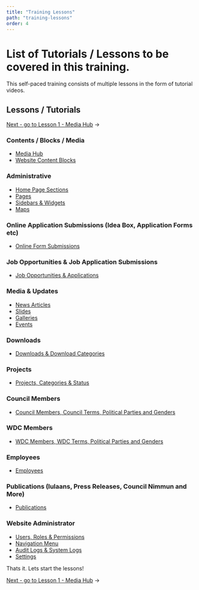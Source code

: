 ```yaml
---
title: "Training Lessons"
path: "training-lessons"
order: 4
---
```


# List of Tutorials / Lessons to be covered in this training.

This self-paced training consists of multiple lessons in the form of tutorial videos.

## Lessons / Tutorials

[Next - go to Lesson 1 - Media Hub](media-hub.md) ->

### Contents / Blocks / Media
* [Media Hub](media-hub.md)
* [Website Content Blocks](content-and-blocks.md)

### Administrative
* [Home Page Sections](home-page-sections.md)
* [Pages](pages.md)
* [Sidebars & Widgets](sidebars.md)
* [Maps](maps.md)

### Online Application Submissions (Idea Box, Application Forms etc)
* [Online Form Submissions](online-form-submissions.md)

### Job Opportunities & Job Application Submissions
* [Job Opportunities & Applications](job-opportunities-and-applications.md)

### Media & Updates
* [News Articles](news.md)
* [Slides](slides.md)
* [Galleries](galleries.md)
* [Events](events.md)

### Downloads
* [Downloads & Download Categories](downloads.md)

### Projects
* [Projects, Categories & Status](projects.md)

### Council Members
* [Council Members, Council Terms, Political Parties and Genders](council-members.md)

### WDC Members
* [WDC Members, WDC Terms, Political Parties and Genders](wdc-members.md)

### Employees
* [Employees](employees.md)

### Publications (Iulaans, Press Releases, Council Nimmun and More)
* [Publications](publications.md)

### Website Administrator
* [Users, Roles & Permissions](users-roles-permissions.md)
* [Navigation Menu](navigation-menu.md)
* [Audit Logs & System Logs](audit-system-logs.md)
* [Settings](settings.md)

Thats it. Lets start the lessons!

[Next - go to Lesson 1 - Media Hub](media-hub.md) ->
